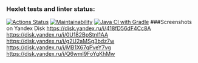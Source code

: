 ### Hexlet tests and linter status:
[![Actions Status](https://github.com/ViktorBlyakherov/java-project-lvl1/workflows/hexlet-check/badge.svg)](https://github.com/ViktorBlyakherov/java-project-lvl1/actions)
[![Maintainability](https://api.codeclimate.com/v1/badges/a99a88d28ad37a79dbf6/maintainability)](https://codeclimate.com/github/codeclimate/codeclimate/maintainability)
[![Java CI with Gradle](https://github.com/ViktorBlyakherov/java-project-lvl1/actions/workflows/gradle.yml/badge.svg)](https://github.com/ViktorBlyakherov/java-project-lvl1/actions/workflows/gradle.yml)
###Screenshots on Yandex Disk
https://disk.yandex.ru/i/418fD56dF4Cc8A
https://disk.yandex.ru/i/0U182BpStnI1AA
https://disk.yandex.ru/i/g2U2aMSg3bdz7w
https://disk.yandex.ru/i/MB1X67qPveY7vg
https://disk.yandex.ru/i/Q6wml9FoYgKhMw
